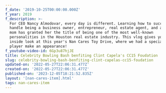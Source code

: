 ```yaml
---
f_date: '2019-10-25T00:00:00.000Z'
f_year: 2019
f_description: >-
  For CEO Nancy Almodovar, every day is different. Learning how to successfully
  handle being a business owner, entrepreneur, real estate agent, and a working
  mom has granted her the title of being one of the most well-known
  personalities in the Houston real estate industry. This vlog gives you an
  inside look at this year's Nan Cares Toy Drive, where we had a special Rockets
  player make an appearance!
f_youtube-video-id: 6Gp3u87hjJE
title: Celebrity Bowling Bash benfiting Clint Capela's CC15 Foudation
slug: celebrity-bowling-bash-benfiting-clint-capelas-cc15-foudation
updated-on: '2022-05-27T22:06:31.477Z'
created-on: '2022-05-27T22:06:31.477Z'
published-on: '2023-12-05T18:21:52.835Z'
layout: '[nan-cares-item].html'
tags: nan-cares-item
---
```



